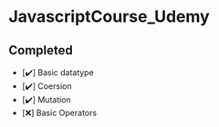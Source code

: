 # JavascriptCourse_Udemy

## Completed

- [✔️] Basic datatype
- [✔️] Coersion
- [✔️] Mutation
- [❌] Basic Operators
